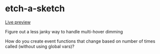 # etch-a-sketch
[Live preview](https://domlong.github.io/etch-a-sketch/)

Figure out a less janky way to handle multi-hover dimming

How do you create event functions that change based on number of times called (without using global vars)?

